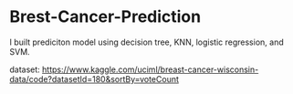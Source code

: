 # Brest-Cancer-Prediction
I built prediciton model using decision tree, KNN, logistic regression, and SVM.

dataset: https://www.kaggle.com/uciml/breast-cancer-wisconsin-data/code?datasetId=180&sortBy=voteCount
